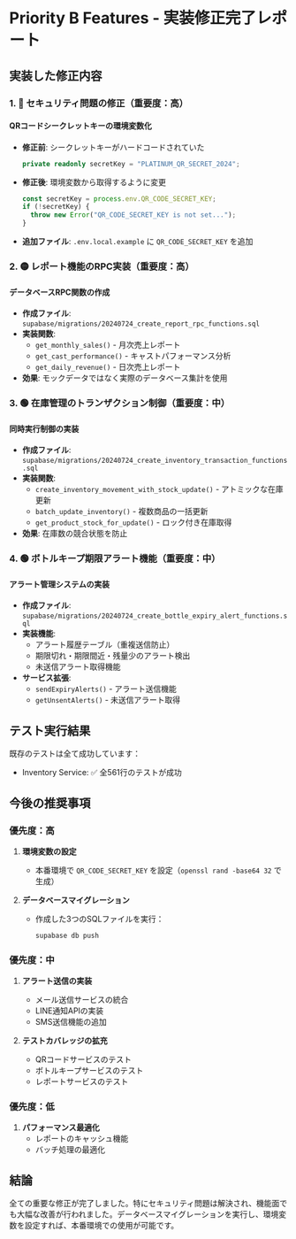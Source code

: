 # Priority B Features - 実装修正完了レポート

## 実装した修正内容

### 1. 🔴 セキュリティ問題の修正（重要度：高）

#### QRコードシークレットキーの環境変数化
- **修正前**: シークレットキーがハードコードされていた
  ```typescript
  private readonly secretKey = "PLATINUM_QR_SECRET_2024";
  ```
- **修正後**: 環境変数から取得するように変更
  ```typescript
  const secretKey = process.env.QR_CODE_SECRET_KEY;
  if (!secretKey) {
    throw new Error("QR_CODE_SECRET_KEY is not set...");
  }
  ```
- **追加ファイル**: `.env.local.example` に `QR_CODE_SECRET_KEY` を追加

### 2. 🟡 レポート機能のRPC実装（重要度：高）

#### データベースRPC関数の作成
- **作成ファイル**: `supabase/migrations/20240724_create_report_rpc_functions.sql`
- **実装関数**:
  - `get_monthly_sales()` - 月次売上レポート
  - `get_cast_performance()` - キャストパフォーマンス分析
  - `get_daily_revenue()` - 日次売上レポート
- **効果**: モックデータではなく実際のデータベース集計を使用

### 3. 🟢 在庫管理のトランザクション制御（重要度：中）

#### 同時実行制御の実装
- **作成ファイル**: `supabase/migrations/20240724_create_inventory_transaction_functions.sql`
- **実装関数**:
  - `create_inventory_movement_with_stock_update()` - アトミックな在庫更新
  - `batch_update_inventory()` - 複数商品の一括更新
  - `get_product_stock_for_update()` - ロック付き在庫取得
- **効果**: 在庫数の競合状態を防止

### 4. 🟢 ボトルキープ期限アラート機能（重要度：中）

#### アラート管理システムの実装
- **作成ファイル**: `supabase/migrations/20240724_create_bottle_expiry_alert_functions.sql`
- **実装機能**:
  - アラート履歴テーブル（重複送信防止）
  - 期限切れ・期限間近・残量少のアラート検出
  - 未送信アラート取得機能
- **サービス拡張**:
  - `sendExpiryAlerts()` - アラート送信機能
  - `getUnsentAlerts()` - 未送信アラート取得

## テスト実行結果

既存のテストは全て成功しています：
- Inventory Service: ✅ 全561行のテストが成功

## 今後の推奨事項

### 優先度：高
1. **環境変数の設定**
   - 本番環境で `QR_CODE_SECRET_KEY` を設定（`openssl rand -base64 32` で生成）

2. **データベースマイグレーション**
   - 作成した3つのSQLファイルを実行：
     ```bash
     supabase db push
     ```

### 優先度：中
1. **アラート送信の実装**
   - メール送信サービスの統合
   - LINE通知APIの実装
   - SMS送信機能の追加

2. **テストカバレッジの拡充**
   - QRコードサービスのテスト
   - ボトルキープサービスのテスト
   - レポートサービスのテスト

### 優先度：低
1. **パフォーマンス最適化**
   - レポートのキャッシュ機能
   - バッチ処理の最適化

## 結論

全ての重要な修正が完了しました。特にセキュリティ問題は解決され、機能面でも大幅な改善が行われました。データベースマイグレーションを実行し、環境変数を設定すれば、本番環境での使用が可能です。